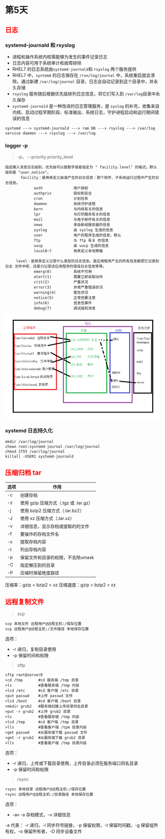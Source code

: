 # 第5天

## <font color=red>日志</font>

### systemd-journald 和 rsyslog
- 进程和操作系统内核需能够为发生的事件记录日志
- 日志内容可用于系统审计和故障排除
- RHEL7 的日志系统由`systemd-journald`和 `rsyslog` 两个服务提供
- RHEL7 中，`systemd` 的日志保存在 `/run/log/journal` 中，系统重启就会清除。通过新建 `/var/log/journal` 目录，日志会自动记录到这个目录中，并永久存储
- `rsyslog` 服务随后根据优先级排列日志信息，将它们写入到 `/var/log`目录中永久保存
- `systemd-journald` 是一种改进的日志管理服务，是 `syslog` 的补充，收集来自内核、启动过程早期阶段、标准输出、系统日志，守护进程启动和运行期间错误的信息

```
systemd ---> systemd-journald ---> ram DB ---> rsyslog ---> /var/log
service daemon ---> rsyslog ---> /var/log
```

### logger -p

> -p， --priority priority_level

```
指定输入消息日志级别，优先级可以是数字或者指定为 " facility.level" 的格式。默认级别是 "user.notice"。
       facility：是用来定义由谁产生的日志信息：那个软件、子系统运行过程中产生的日志信息。
             auth              用户授权
             authpriv          授权和安全
             cron              计划任务
             daemon            系统守护进程
             kern              与内核有关的信息
             lpr               与打印服务有关的信息
             mail              与电子邮件有关的信息
             news              来自新闻服务器的信息
             syslog            由 syslog 生成的信息
             user              用户的程序生成的信息，默认
             ftp               与 ftp 有关 的信息
             uucp              由 uucp 生成的信息
             local0~7          用来定义本地策略

     level：是用来定义记录什么类型的日志信息。是应用程序产生的所有信息都把它记录到日志 文件中呢，还是只记录该应用程序的错误日志信息等等。
             emerg(0)          系统不可用
             alert(1)          需要立即采取动作
             crit(2)           严重状况
             error(3)          非常严重错误状况
             warning(4)        警告状况
             notice(5)         正常但要注意
             info(6)           信息性事件
             debug(7)          调试级别消息
```

![log](images\log.jpg)

### systemd 日志持久化
```
mkdir /var/log/journal
chown root:systemd-journal /var/log/journal
chmod 2755 /var/log/journal
killall -USER1 systemd-journald
```

## <font color=red>压缩归档 tar</font>

| 选项 | 作用 |
| --- | --- |
| -c   | 创建存档             |
| -z   | 使用 gzip 压缩方式（.tgz 或 .tar.gz）   |
| -j   | 使用 bzip2 压缩方式（.tar.bz2）    |
| -J   | 使用 xz 压缩方式（.tar.xz）       |
| -v   | 详细信息，显示存档或提取的的文件    |
| -f   | 要操作的存档文件名      |
| -x   | 提取存档内容           |
| -t   | 列出存档内容           |
| -p   | 保留文件和目录的权限，不去除umask    |
| -C   | 指定解压到的目录        |
| -P   | 压缩时保留绝度路径 |

压缩率：gzip < bzip2 < xz
压缩速度：gzip > bzip2 > xz

## <font color=red>远程复制文件</font>

>scp

```
scp 本地文件 远程用户@远程主机:/保存位置
scp 远程用户@远程主机:/文件路径 本地保存位置
```
选项：
* -r 递归，复制目录使用
* -p 保留时间和权限

>sftp

```
sftp root@server0
>cd /tmp       #cd 服务端 /tmp 目录
>ls            #查看服务端 /tmp 内容
>lcd /etc      #cd 客户端 /etc 目录
>put passwd    #上传 passwd 文件
>lcd /boot     #cd 客户端 /boot 目录
>mkdir grub2   #服务端创建上传目录同名目录
>put -r grub2  #上传 grub2 目录
>ls            #查看服务端 /tmp 内容
>lcd /tmp      #cd 客户端 /tmp 目录
>lls           #查看客户端 /tpm 目录内容
>get passwd    #从服务端下载 passwd 文件
>get -r grub2  #从服务端下载 grub2 目录
>lls           #查看客户端 /tmp 目录内容
```
选项：
* -r 递归，上传或下载目录使用，上传目录必须在服务端口同名目录
* -p 保留时间和权限

>rsync

```
rsync 本地目录 远程用户@远程主机:/保存位置
rsync 远程用户@远程主机:/目录路径 本地保存位置
```
选项：
* -av    -a 存档模式，-v 详细信息

-a 代表：
-r 递归，-l 同步符号链接，-p 保留权限，-t 保留时间戳，-g 保留组所有权，-o 保留所有者，-D 同步设备文件